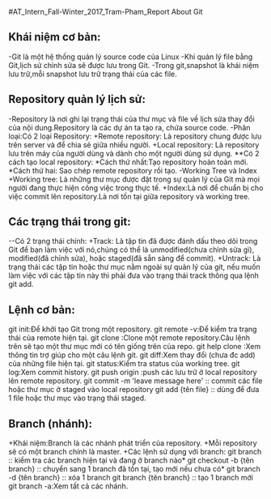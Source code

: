#AT_Intern_Fall-Winter_2017_Tram-Pham_Report About Git
## Khái niệm cơ bản:
-Git là một hệ thống quản lý source code của Linux
-Khi quản lý file bằng Git,lịch sử chỉnh sửa sẽ được lưu trong Git.
-Trong git,snapshot là khái niệm lưu trữ,mỗi snapshot lưu trữ trạng thái của các file.
## Repository quản lý lịch sử:
-Repository là nơi ghi lại trạng thái của thư mục và file về lịch sửa thay đổi của nội dung.Repository là các dự án ta tạo ra, chứa source code.
-Phân loại:Có 2 loại Repository:
+Remote repository: Là repository chung được lưu trên server và để chia sẻ giữa nhiều người.
+Local repository: Là repository lưu trên máy của người dùng và dành cho một người dùng sử dụng.
 **Có 2 cách tạo local repository:
  *Cách thứ nhất:Tạo repository hoàn toàn mới.
  *Cách thứ hai: Sao chép remote repository rồi tạo.
-Working Tree và Index
+Working tree: Là những thư mục được đặt trong sự quản lý của Git mà mọi người đang thực hiện công việc trong thực tế.
+Index:Là nơi để chuẩn bị cho việc commit lên repository.Là nơi tồn tại giữa repository và working tree.
## Các trạng thái trong git:
 --Có 2 trạng thái chính:
+Track: Là tập tin đã được đánh dấu theo dõi trong Git để bạn làm việc với nó,chúng có thể là unmodified(chưa chỉnh sửa gì), modified(đã chỉnh sửa), hoặc staged(đã sẵn sàng để commit).
+Untrack: Là trạng thái các tập tin hoặc thư mục nằm ngoài sự quản lý của git, nếu muốn làm việc với các tập tin này thì phải đưa vào trạng thái track thông qua lệnh git add.
## Lệnh cơ bản:
 git init:Để khởi tạo Git trong một repository.
 git remote -v:Để kiểm tra trạng thái của remote hiện tại.
 git clone <url> :Clone một remote repository.Câu lệnh trên sẽ tạo một thư mục mới có tên giống trên của repo.
 git help clone :Xem thông tin trợ giúp cho một câu lệnh git.
 git diff:Xem thay đổi (chưa đc add) của những file hiện tại.
 git status:Kiểm tra status của working tree.
 git log:Xem commit history.
 git push origin <branch name> :push các lưu trữ ở local repository lên remote repository.
 git commit -m 'leave message here' :: commit các file hoặc thư mục ở staged vào local repository
 git add {tên file} :: dùng để đưa 1 file hoặc thư mục vào trạng thái staged.
## Branch (nhánh):
+Khái niệm:Branch là các nhánh phát triển của repository.
+Mỗi repository sẽ có một branch chính là master.
+Các lệnh sử dụng với branch:
 git branch :: kiểm tra các branch hiện tại và đang ở branch nào*
 git checkout  -b {tên branch} :: chuyển sang 1 branch đã tồn tại, tạo mới nếu chưa có*
 git branch -d {tên branch} :: xóa 1 branch
 git branch {tên branch} :: tạo 1 branch mới
 git branch -a:Xem tất cả các nhánh.


